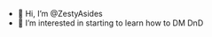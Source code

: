 - 👋 Hi, I’m @ZestyAsides
- 👀 I’m interested in starting to learn how to DM DnD


<!---
ZestyAsides/ZestyAsides is a ✨ special ✨ repository because its `README.md` (this file) appears on your GitHub profile.
You can click the Preview link to take a look at your changes.
--->
